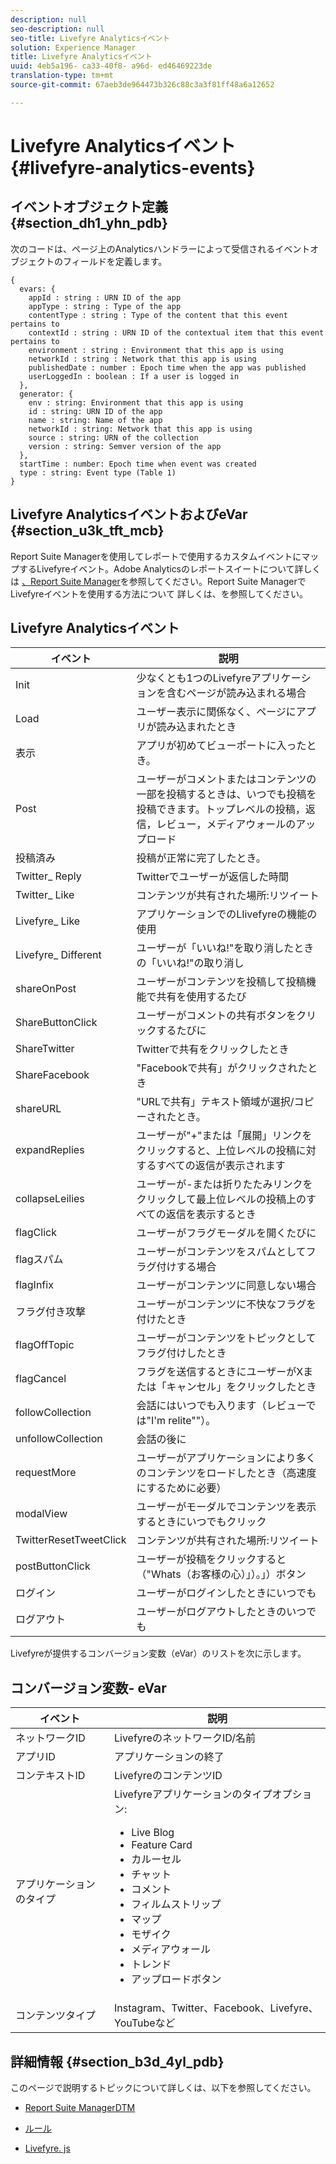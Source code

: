 ```yaml
---
description: null
seo-description: null
seo-title: Livefyre Analyticsイベント
solution: Experience Manager
title: Livefyre Analyticsイベント
uuid: 4eb5a196- ca33-40f8- a96d- ed46469223de
translation-type: tm+mt
source-git-commit: 67aeb3de964473b326c88c3a3f81ff48a6a12652

---
```



# Livefyre Analyticsイベント {#livefyre-analytics-events}

## イベントオブジェクト定義 {#section_dh1_yhn_pdb}

次のコードは、ページ上のAnalyticsハンドラーによって受信されるイベントオブジェクトのフィールドを定義します。

```
{
  evars: {
    appId : string : URN ID of the app
    appType : string : Type of the app
    contentType : string : Type of the content that this event pertains to
    contextId : string : URN ID of the contextual item that this event pertains to
    environment : string : Environment that this app is using
    networkId : string : Network that this app is using
    publishedDate : number : Epoch time when the app was published
    userLoggedIn : boolean : If a user is logged in
  },
  generator: {
    env : string: Environment that this app is using
    id : string: URN ID of the app
    name : string: Name of the app
    networkId : string: Network that this app is using
    source : string: URN of the collection
    version : string: Semver version of the app
  },
  startTime : number: Epoch time when event was created
  type : string: Event type (Table 1)
}
```

## Livefyre AnalyticsイベントおよびeVar {#section_u3k_tft_mcb}

Report Suite Managerを使用してレポートで使用するカスタムイベントにマップするLivefyreイベント。Adobe Analyticsのレポートスイートについて詳しくは [、Report Suite Manager](https://marketing.adobe.com/resources/help/en_US/reference/report_suites_admin.html)を参照してください。Report Suite ManagerでLivefyreイベントを使用する方法について [](../livefyre-analytics/c-use-livefyre-with-adobe-analytics.md#section_iks_kgd_4cb)詳しくは、を参照してください。

## Livefyre Analyticsイベント

| イベント | 説明 |
|---|---|
| Init | 少なくとも1つのLivefyreアプリケーションを含むページが読み込まれる場合 |
| Load | ユーザー表示に関係なく、ページにアプリが読み込まれたとき |
| 表示 | アプリが初めてビューポートに入ったとき。 |
| Post | ユーザーがコメントまたはコンテンツの一部を投稿するときは、いつでも投稿を投稿できます。トップレベルの投稿，返信，レビュー，メディアウォールのアップロード |
| 投稿済み | 投稿が正常に完了したとき。 |
| Twitter_ Reply | Twitterでユーザーが返信した時間 |
| Twitter_ Like | コンテンツが共有された場所:リツイート |
| Livefyre_ Like | アプリケーションでのLIivefyreの機能の使用 |
| Livefyre_ Different | ユーザーが「いいね!"を取り消したときの「いいね!"の取り消し |
| shareOnPost | ユーザーがコンテンツを投稿して投稿機能で共有を使用するたび |
| ShareButtonClick | ユーザーがコメントの共有ボタンをクリックするたびに |
| ShareTwitter | Twitterで共有をクリックしたとき |
| ShareFacebook | "Facebookで共有」がクリックされたとき |
| shareURL | "URLで共有」テキスト領域が選択/コピーされたとき。 |
| expandReplies | ユーザーが"+"または「展開」リンクをクリックすると、上位レベルの投稿に対するすべての返信が表示されます |
| collapseLeilies | ユーザーが-または折りたたみリンクをクリックして最上位レベルの投稿上のすべての返信を表示するとき |
| flagClick | ユーザーがフラグモーダルを開くたびに |
| flagスパム | ユーザーがコンテンツをスパムとしてフラグ付けする場合 |
| flagInfix | ユーザーがコンテンツに同意しない場合 |
| フラグ付き攻撃 | ユーザーがコンテンツに不快なフラグを付けたとき |
| flagOffTopic | ユーザーがコンテンツをトピックとしてフラグ付けしたとき |
| flagCancel | フラグを送信するときにユーザーがXまたは「キャンセル」をクリックしたとき |
| followCollection | 会話にはいつでも入ります（レビューでは"I'm relite""）。 |
| unfollowCollection | 会話の後に |
| requestMore | ユーザーがアプリケーションにより多くのコンテンツをロードしたとき（高速度にするために必要） |
| modalView | ユーザーがモーダルでコンテンツを表示するときにいつでもクリック |
| TwitterResetTweetClick | コンテンツが共有された場所:リツイート |
| postButtonClick | ユーザーが投稿をクリックすると（"Whats（お客様の心）」）。」）ボタン |
| ログイン | ユーザーがログインしたときにいつでも |
| ログアウト | ユーザーがログアウトしたときのいつでも |

Livefyreが提供するコンバージョン変数（eVar）のリストを次に示します。

## コンバージョン変数- eVar

| イベント | 説明 |
|--- |--- |
| ネットワークID | LivefyreのネットワークID/名前 |
| アプリID | アプリケーションの終了 |
| コンテキストID | LivefyreのコンテンツID |
| アプリケーションのタイプ | Livefyreアプリケーションのタイプオプション: <br><ul><li>Live Blog  </li><li> Feature Card</li><li>カルーセル</li><li>チャット </li><li>コメント</li><li>フィルムストリップ</li><li>マップ</li><li>モザイク</li><li>メディアウォール</li><li>トレンド</li><li>アップロードボタン</li></ul> |
| コンテンツタイプ | Instagram、Twitter、Facebook、Livefyre、YouTubeなど |

## 詳細情報 {#section_b3d_4yl_pdb}

このページで説明するトピックについて詳しくは、以下を参照してください。

* [Report Suite ManagerDTM](https://marketing.adobe.com/resources/help/en_US/reference/report_suites_admin.html)[](https://marketing.adobe.com/resources/help/en_US/livefyre/c_filmstrip_app.html)

* [ルール](https://marketing.adobe.com/resources/help/en_US/dtm/rules.html)
* [Livefyre. js](/help/implementation/c-livefyre.js.md)